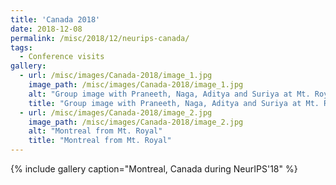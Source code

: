 ```yaml
---
title: 'Canada 2018'
date: 2018-12-08
permalink: /misc/2018/12/neurips-canada/
tags:
  - Conference visits
gallery:
  - url: /misc/images/Canada-2018/image_1.jpg
    image_path: /misc/images/Canada-2018/image_1.jpg
    alt: "Group image with Praneeth, Naga, Aditya and Suriya at Mt. Royal"
    title: "Group image with Praneeth, Naga, Aditya and Suriya at Mt. Royal"
  - url: /misc/images/Canada-2018/image_2.jpg
    image_path: /misc/images/Canada-2018/image_2.jpg
    alt: "Montreal from Mt. Royal"
    title: "Montreal from Mt. Royal"
---
```


{% include gallery caption="Montreal, Canada during NeurIPS'18" %}
